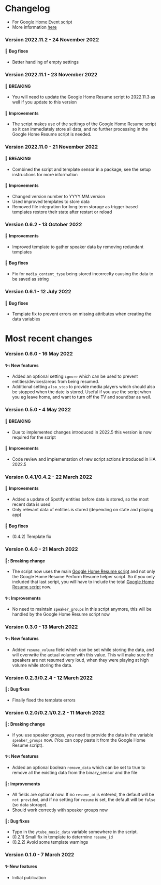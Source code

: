 # Changelog
* For [Google Home Event script](https://github.com/TheFes/HA-configuration/blob/main/include/integrations/packages/google_cast/google_home_event.yaml)
* More information [here](https://github.com/TheFes/HA-configuration/blob/main/include/integrations/packages/google_cast/docs/google_home_event.md)

### Version 2022.11.2 - 24 November 2022
#### 🐛 Bug fixes
* Better handling of empty settings

### Version 2022.11.1 - 23 November 2022
#### 🔴 BREAKING
* You will need to update the Google Home Resume script to 2022.11.3 as well if you update to this version
#### 🌟 Improvements
* The script makes use of the settings of the Google Home Resume script so it can immediately store all data, and no further processing in the Google Home Resume script is needed.

### Version 2022.11.0 - 21 November 2022
#### 🔴 BREAKING
* Combined the script and template sensor in a package, see the setup instructions for more information
#### 🌟 Improvements
* Changed version number to YYYY.MM.version
* Used improved templates to store data
* Removed file integration for long term storage as trigger based templates restore their state after restart or reload

### Version 0.6.2 - 13 October 2022
#### 🌟 Improvements
* Improved template to gather speaker data by removing redundant templates
#### 🐛 Bug fixes
* Fix for `media_content_type` being stored incorreclty causing the data to be saved as string

### Version 0.6.1 - 12 July 2022
#### 🐛 Bug fixes
* Template fix to prevent errors on missing attributes when creating the data variables

# Most recent changes
### Version 0.6.0 - 16 May 2022
#### ✨: New features
* Added an optional setting `ignore` which can be used to prevent entities/devices/areas from being resumed.
* Additional setting `also_stop` to provide media players which should also be stopped when the date is stored. Useful if you use the script when you eg leave home, and want to turn off the TV and soundbar as well.

### Version 0.5.0 - 4 May 2022
#### 🔴 BREAKING
* Due to implemented changes introduced in 2022.5 this version is now required for the script
#### 🌟 Improvements
* Code review and implementation of new script actions introduced in HA 2022.5

### Version 0.4.1/0.4.2 - 22 March 2022
#### 🌟 Improvements
* Added a update of Spotify entities before data is stored, so the most recent data is used
* Only relevant data of entities is stored (depending on state and playing app)
#### 🐛 Bug fixes
* (0.4.2) Template fix

### Version 0.4.0 - 21 March 2022
#### 🛑: Breaking change
* The script now uses the main [Google Home Resume script](https://community.home-assistant.io/t/script-to-resume-google-cast-devices-after-they-have-been-interrupted-by-any-action/383896) and not only the Google Home Resume Perform Resume helper script. So if you only included that last script, you will have to include the total [Google Home Resume script](https://community.home-assistant.io/t/script-to-resume-google-cast-devices-after-they-have-been-interrupted-by-any-action/383896) now.
#### ✨: Improvements
* No need to maintain `speaker_groups` in this script anymore, this will be handled by the Google Home Resume script now

### Version 0.3.0 - 13 March 2022
#### ✨: New features
* Added `resume_volume` field which can be set while storing the data, and will overwrite the actual volume with this value. This will make sure the speakers are not resumed very loud, when they were playing at high volume while storing the data.

### Version 0.2.3/0.2.4 - 12 March 2022
#### 🐛: Bug fixes
* Finally fixed the template errors

### Version 0.2.0/0.2.1/0.2.2 - 11 March 2022
#### 🛑: Breaking change
* If you use speaker groups, you need to provide the data in the variable `speaker_groups` now. (You can copy paste it from the Google Home Resume script).
#### ✨: New features
* Added an optional boolean `remove_data` which can be set to true to remove all the existing data from the binary_sensor and the file
#### 🌟: Improvements
* All fields are optional now. If no `resume_id` is entered, the default will be `not provided`, and if no setting for `resume` is set, the default will be `false` (so data storage).
* Should work correctly with speaker groups now
#### 🐛: Bug fixes
* Typo in the `ytube_music_data` variable somewhere in the script.
* (0.2.1) Small fix in template to determine `resume_id`
* (0.2.2) Avoid some template warnings

### Version 0.1.0 - 7 March 2022
#### ✨ New features
* Initial publication